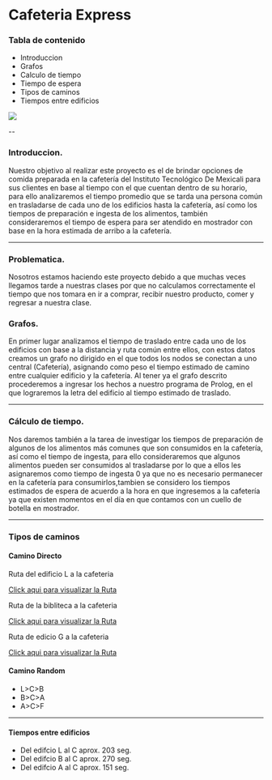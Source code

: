 # Cafeteria Express


### Tabla de contenido



 * Introduccion
 * Grafos
 * Calculo de  tiempo
 * Tiempo de espera
 * Tipos de caminos
 * Tiempos entre edificios
 
![](https://github.com/migueshock/cafeteriaExpress/blob/master/17200739_1635687669835626_231279714_o.jpg) 

--

### Introduccion.

Nuestro objetivo al realizar este proyecto es el de brindar opciones de comida preparada en la cafetería del Instituto Tecnológico De Mexicali para sus clientes en base al tiempo con el que cuentan dentro de su horario, para ello analizaremos el tiempo promedio que se tarda una persona común en trasladarse de cada uno de los edificios hasta la cafetería, así como los tiempos de preparación e ingesta de los alimentos, también consideraremos el tiempo de espera para ser atendido en mostrador con base en la hora estimada de arribo a la cafetería.

---

###  Problematica.

Nosotros estamos haciendo este proyecto debido a que muchas veces llegamos tarde a nuestras clases por que no calculamos correctamente el tiempo que nos tomara en ir a comprar, recibir nuestro producto, comer y regresar a nuestra clase.


### Grafos.

En primer lugar analizamos el tiempo de traslado entre cada uno de los edificios con base a la distancia y ruta común entre ellos, con estos datos creamos un grafo no dirigido en el que todos los nodos se conectan a uno central (Cafetería), asignando como peso el tiempo estimado de camino entre cualquier edificio y la cafetería. Al tener ya el grafo descrito procederemos a ingresar los hechos a nuestro programa de Prolog, en el que lograremos la letra del edificio al tiempo estimado de traslado.

---

### Cálculo de tiempo.

Nos daremos también a la tarea de investigar los tiempos de preparación de algunos de los alimentos más comunes que son consumidos en la cafetería, así como el tiempo de ingesta, para ello consideraremos que algunos alimentos pueden ser consumidos al trasladarse por lo que a ellos les asignaremos como tiempo de ingesta 0 ya que no es necesario permanecer en la cafetería para consumirlos,tambien se considero los  tiempos estimados de espera de acuerdo a la hora en que ingresemos a la cafetería ya que existen momentos en el día en que contamos con un cuello de botella en mostrador.

---

### Tipos de caminos

#### Camino Directo

Ruta del edificio L a la  cafeteria

[Click aqui para visualizar la Ruta](https://github.com/migueshock/cafeteriaExpress/blob/master/ejemplo.jpg)


Ruta de la bibliteca  a la cafeteria

[Click aqui para visualizar la Ruta](https://github.com/migueshock/cafeteriaExpress/blob/master/RUTA%20CAFETERIA%20A%20EDIFICIO%20B.png)


Ruta de edicio G a la cafeteria

[Click aqui para visualizar la Ruta](https://github.com/migueshock/cafeteriaExpress/blob/master/cafeteria%20ruta%20g%20al%20cafeteria.jpg)

#### Camino Random

- L>C>B
- B>C>A
- A>C>F


---

#### Tiempos entre edificios

- Del edifcio L al C aprox. 203 seg.
- Del edifcio B al C aprox. 270 seg.
- Del edifcio A al C aprox. 151 seg.


